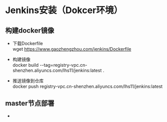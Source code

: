 # Jenkins安装（Dokcer环境）

## 构建docker镜像
- 下载Dockerfile  
wget https://www.gaozhengzhou.com/jenkins/Dockerfile

- 构建镜像  
docker build --tag=registry-vpc.cn-shenzhen.aliyuncs.com/lhs11/jenkins:latest .

- 推送镜像到仓库  
docker push registry-vpc.cn-shenzhen.aliyuncs.com/lhs11/jenkins:latest

## master节点部署
- 



